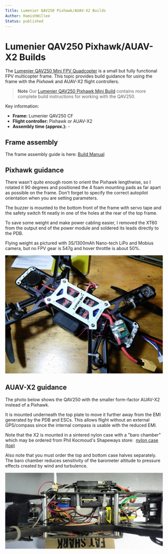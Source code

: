```yaml
---
Title: Lumenier QAV250 Pixhawk/AUAV-X2 Builds
Author: HamishWillee
Status: published
---
```


# Lumenier QAV250 Pixhawk/AUAV-X2 Builds

The [Lumenier QAV250 Mini FPV Quadcopter](http://www.lumenier.com/products/multirotors/qav250)
is a small but fully functional FPV multicopter frame. This topic provides
build guidance for using the frame with the *Pixhawk* and AUAV-X2 flight
controllers.

> **Note** Our [Lumenier QAV250 Pixhawk Mini Build](lumenier_qav250_pixhawk_mini.md) contains
  more complete build instructions for working with the QAV250.

Key information:

-   **Frame:** Lumenier QAV250 CF
-   **Flight controller:** Pixhawk or AUAV-X2
-   **Assembly time (approx.):** -

## Frame assembly

The frame assembly guide is here: [Build
Manual](http://www.lumenier.com/products/multirotors/qav250/build-manual)

## Pixhawk guidance

There wasn't quite enough room to orient the Pixhawk lengthwise, so I
rotated it 90 degrees and positioned the 4 foam mounting pads as far
apart as possible on the frame. Don't forget to specify the correct
autopilot orientation when you are setting parameters.

The buzzer is mounted to the bottom front of the frame with servo tape
and the safety switch fit neatly in one of the holes at the rear of the
top frame.

To save some weight and make power cabling easier, I removed the XT60
from the output end of the power module and soldered its leads directly
to the PDB.

Flying weight as pictured with 3S/1300mAh Nano-tech LiPo and Mobius
camera, but no FPV gear is 547g and hover throttle is about 50%.

![QAV250 Pixhawk Build showing power module](../../images/qav250_pixhawk_power_module.jpg)

## AUAV-X2 guidance

The photo below shows the QAV250 with the smaller form-factor AUAV-X2
instead of a Pixhawk.

It is mounted underneath the top plate to move it further away from the
EMI generated by the PDB and ESCs. This allows flight without an
external GPS/compass since the internal compass is usable with the
reduced EMI.

Note that the X2 is mounted in a sintered nylon case with a "baro
chamber" which may be ordered from Phil Kocmoud's Shapeways
store: 
[nylon case (top)](http://www.shapeways.com/product/2HJTU6HNT/auav-x2-r4-screwless-case-top-part-1-of-2?li=more-from-shop&optionId=56908435 "http://www.shapeways.com/product/2HJTU6HNT/auav-x2-r4-screwless-case-top-part-1-of-2?li=more-from-shop&optionId=56908435")

Also note that you must order the top and bottom case halves separately.
The baro chamber reduces sensitivity of the barometer altitude to
pressure effects created by wind and turbulence.

![QAV250 with AUV-X2](../../images/qav250_auv_x2.png)
